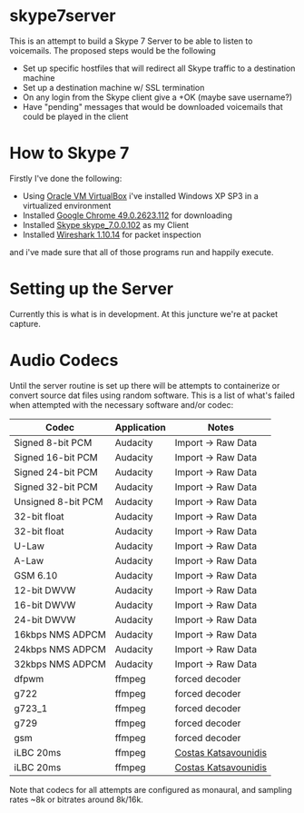 # skype7server
This is an attempt to build a Skype 7 Server to be able to listen to voicemails. The proposed steps would be the following
- Set up specific hostfiles that will redirect all Skype traffic to a destination machine
- Set up a destination machine w/ SSL termination
- On any login from the Skype client give a +OK (maybe save username?)
- Have "pending" messages that would be downloaded voicemails that could be played in the client

# How to Skype 7
Firstly I've done the following:
- Using [Oracle VM VirtualBox](https://www.virtualbox.org/) i've installed Windows XP SP3 in a virtualized environment
- Installed [Google Chrome 49.0.2623.112](https://archive.org/download/49.0.2623.112ChromeInstaller/49.0.2623.112_chrome_installer.exe) for downloading
- Installed [Skype skype_7.0.0.102](http://www.skaip.org/skype-7-0-0-102-for-windows) as my Client
- Installed [Wireshark 1.10.14](https://2.na.dl.wireshark.org/win32/all-versions/Wireshark-win32-1.10.14.exe) for packet inspection

and i've made sure that all of those programs run and happily execute.

# Setting up the Server
Currently this is what is in development. At this juncture we're at packet capture.

# Audio Codecs
Until the server routine is set up there will be attempts to containerize or convert source dat files using random software. This is a list of what's failed when attempted with the necessary software and/or codec:

| Codec | Application | Notes |
| --- | --- | --- |
| Signed 8-bit PCM | Audacity | Import -> Raw Data |
| Signed 16-bit PCM | Audacity | Import -> Raw Data |
| Signed 24-bit PCM | Audacity | Import -> Raw Data |
| Signed 32-bit PCM | Audacity | Import -> Raw Data |
| Unsigned 8-bit PCM | Audacity | Import -> Raw Data |
| 32-bit float | Audacity | Import -> Raw Data |
| 32-bit float | Audacity | Import -> Raw Data |
| U-Law | Audacity | Import -> Raw Data |
| A-Law | Audacity | Import -> Raw Data |
| GSM 6.10 | Audacity | Import -> Raw Data |
| 12-bit DWVW | Audacity | Import -> Raw Data |
| 16-bit DWVW | Audacity | Import -> Raw Data |
| 24-bit DWVW | Audacity | Import -> Raw Data |
| 16kbps NMS ADPCM | Audacity | Import -> Raw Data |
| 24kbps NMS ADPCM | Audacity | Import -> Raw Data |
| 32kbps NMS ADPCM | Audacity | Import -> Raw Data |
| dfpwm | ffmpeg | forced decoder |
| g722 | ffmpeg | forced decoder |
| g723_1 | ffmpeg | forced decoder |
| g729 | ffmpeg | forced decoder |
| gsm | ffmpeg | forced decoder |
| iLBC 20ms | ffmpeg | [Costas Katsavounidis](https://www.linkedin.com/pulse/sayhi-saved-audio-messages-ilbc-files-costas-katsavounidis/) |
| iLBC 20ms | ffmpeg | [Costas Katsavounidis](https://www.linkedin.com/pulse/sayhi-saved-audio-messages-ilbc-files-costas-katsavounidis/) |

Note that codecs for all attempts are configured as monaural, and sampling rates ~8k or bitrates around 8k/16k.
